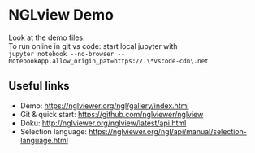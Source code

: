 # NGLview Demo

Look at the demo files.  
To run online in git vs code: start local jupyter with  
`jupyter notebook --no-browser --NotebookApp.allow_origin_pat=https://.\*vscode-cdn\.net`

## Useful links
- Demo: https://nglviewer.org/ngl/gallery/index.html
- Git & quick start: https://github.com/nglviewer/nglview
- Doku: http://nglviewer.org/nglview/latest/api.html
- Selection language: https://nglviewer.org/ngl/api/manual/selection-language.html

